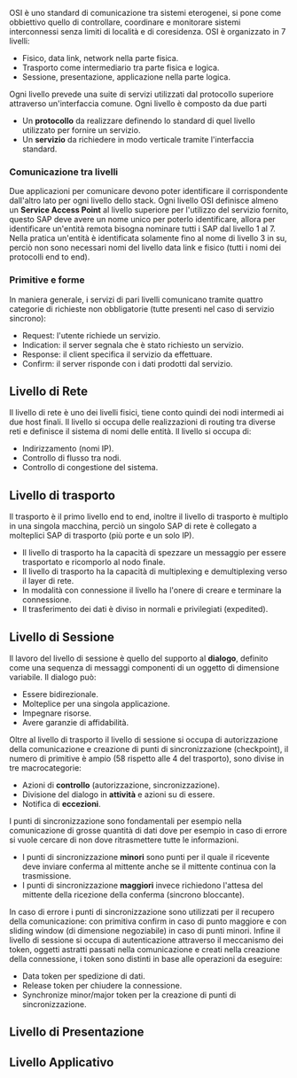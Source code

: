 OSI è uno standard di comunicazione tra sistemi eterogenei, si pone come obbiettivo quello di controllare, coordinare e monitorare sistemi interconnessi senza limiti di località e di coresidenza.
OSI è organizzato in 7 livelli:
* Fisico, data link, network nella parte fisica.
* Trasporto come intermediario tra parte fisica e logica.
* Sessione, presentazione, applicazione nella parte logica.

Ogni livello prevede una suite di servizi utilizzati dal protocollo superiore attraverso un'interfaccia comune. Ogni livello è composto da due parti
* Un **protocollo** da realizzare definendo lo standard di quel livello utilizzato per fornire un servizio.
* Un **servizio** da richiedere in modo verticale tramite l'interfaccia standard.

### Comunicazione tra livelli
Due applicazioni per comunicare devono poter identificare il corrispondente dall'altro lato per ogni livello dello stack. Ogni livello OSI definisce almeno un **Service Access Point** al livello superiore per l'utilizzo del servizio fornito, questo SAP deve avere un nome unico per poterlo identificare, allora per identificare un'entità remota bisogna nominare tutti i SAP dal livello 1 al 7.
Nella pratica un'entità è identificata solamente fino al nome di livello 3 in su, perciò non sono necessari nomi del livello data link e fisico (tutti i nomi dei protocolli end to end).
### Primitive e forme
In maniera generale, i servizi di pari livelli comunicano tramite quattro categorie di richieste non obbligatorie (tutte presenti nel caso di servizio sincrono):
* Request: l'utente richiede un servizio.
* Indication: il server segnala che è stato richiesto un servizio.
* Response: il client specifica il servizio da effettuare.
* Confirm: il server risponde con i dati prodotti dal servizio.
## Livello di Rete
Il livello di rete è uno dei livelli fisici, tiene conto quindi dei nodi intermedi ai due host finali. Il livello si occupa delle realizzazioni di routing tra diverse reti e definisce il sistema di nomi delle entità. Il livello si occupa di:
* Indirizzamento (nomi IP).
* Controllo di flusso tra nodi.
* Controllo di congestione del sistema.
## Livello di trasporto
Il trasporto è il primo livello end to end, inoltre il livello di trasporto è multiplo in una singola macchina, perciò un singolo SAP di rete è collegato a molteplici SAP di trasporto (più porte e un solo IP).
* Il livello di trasporto ha la capacità di spezzare un messaggio per essere trasportato e ricomporlo al nodo finale.
* Il livello di trasporto ha la capacità di multiplexing e demultiplexing verso il layer di rete.
* In modalità con connessione il livello ha l'onere di creare e terminare la connessione.
* Il trasferimento dei dati è diviso in normali e privilegiati (expedited).
## Livello di Sessione
Il lavoro del livello di sessione è quello del supporto al **dialogo**, definito come una sequenza di messaggi componenti di un oggetto di dimensione variabile.
Il dialogo può:
* Essere bidirezionale.
* Molteplice per una singola applicazione.
* Impegnare risorse.
* Avere garanzie di affidabilità.

Oltre al livello di trasporto il livello di sessione si occupa di autorizzazione della comunicazione e creazione di punti di sincronizzazione (checkpoint), il numero di primitive è ampio (58 rispetto alle 4 del trasporto), sono divise in tre macrocategorie:
* Azioni di **controllo** (autorizzazione, sincronizzazione).
* Divisione del dialogo in **attività** e azioni su di essere.
* Notifica di **eccezioni**.

I punti di sincronizzazione sono fondamentali per esempio nella comunicazione di grosse quantità di dati dove per esempio in caso di errore si vuole cercare di non dove ritrasmettere tutte le informazioni.
* I punti di sincronizzazione **minori** sono punti per il quale il ricevente deve inviare conferma al mittente anche se il mittente continua con la trasmissione.
* I punti di sincronizzazione **maggiori** invece richiedono l'attesa del mittente della ricezione della conferma (sincrono bloccante).

In caso di errore i punti di sincronizzazione sono utilizzati per il recupero della comunicazione: con primitiva confirm in caso di punto maggiore e con sliding window (di dimensione negoziabile) in caso di punti minori.
Infine il livello di sessione si occupa di autenticazione attraverso il meccanismo dei token, oggetti astratti passati nella comunicazione e creati nella creazione della connessione, i token sono distinti in base alle operazioni da eseguire:
* Data token per spedizione di dati.
* Release token per chiudere la connessione.
* Synchronize minor/major token per la creazione di punti di sincronizzazione.
## Livello di Presentazione
## Livello Applicativo